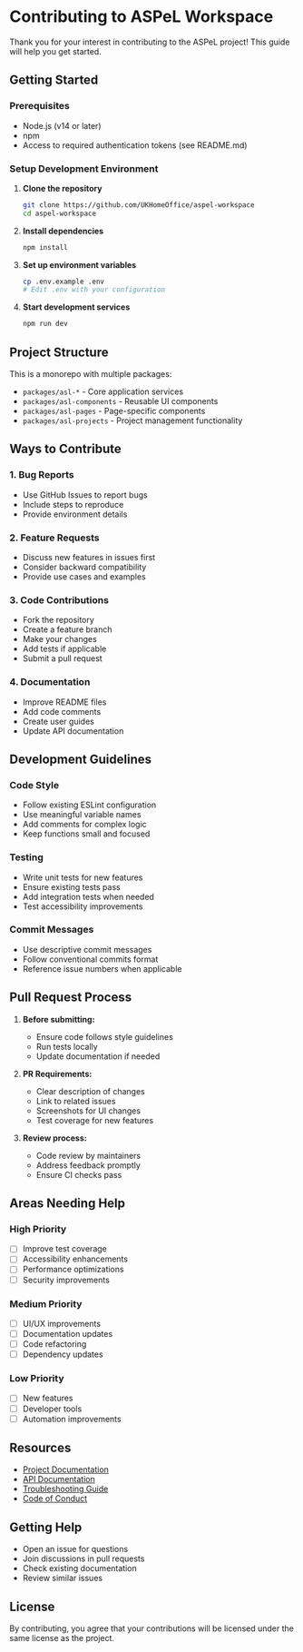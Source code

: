 
# Contributing to ASPeL Workspace

Thank you for your interest in contributing to the ASPeL project! This guide will help you get started.

## Getting Started

### Prerequisites
- Node.js (v14 or later)
- npm
- Access to required authentication tokens (see README.md)

### Setup Development Environment

1. **Clone the repository**
   ```bash
   git clone https://github.com/UKHomeOffice/aspel-workspace
   cd aspel-workspace
   ```

2. **Install dependencies**
   ```bash
   npm install
   ```

3. **Set up environment variables**
   ```bash
   cp .env.example .env
   # Edit .env with your configuration
   ```

4. **Start development services**
   ```bash
   npm run dev
   ```

## Project Structure

This is a monorepo with multiple packages:

- `packages/asl-*` - Core application services
- `packages/asl-components` - Reusable UI components
- `packages/asl-pages` - Page-specific components
- `packages/asl-projects` - Project management functionality

## Ways to Contribute

### 1. Bug Reports
- Use GitHub Issues to report bugs
- Include steps to reproduce
- Provide environment details

### 2. Feature Requests
- Discuss new features in issues first
- Consider backward compatibility
- Provide use cases and examples

### 3. Code Contributions
- Fork the repository
- Create a feature branch
- Make your changes
- Add tests if applicable
- Submit a pull request

### 4. Documentation
- Improve README files
- Add code comments
- Create user guides
- Update API documentation

## Development Guidelines

### Code Style
- Follow existing ESLint configuration
- Use meaningful variable names
- Add comments for complex logic
- Keep functions small and focused

### Testing
- Write unit tests for new features
- Ensure existing tests pass
- Add integration tests when needed
- Test accessibility improvements

### Commit Messages
- Use descriptive commit messages
- Follow conventional commits format
- Reference issue numbers when applicable

## Pull Request Process

1. **Before submitting:**
   - Ensure code follows style guidelines
   - Run tests locally
   - Update documentation if needed

2. **PR Requirements:**
   - Clear description of changes
   - Link to related issues
   - Screenshots for UI changes
   - Test coverage for new features

3. **Review process:**
   - Code review by maintainers
   - Address feedback promptly
   - Ensure CI checks pass

## Areas Needing Help

### High Priority
- [ ] Improve test coverage
- [ ] Accessibility enhancements
- [ ] Performance optimizations
- [ ] Security improvements

### Medium Priority
- [ ] UI/UX improvements
- [ ] Documentation updates
- [ ] Code refactoring
- [ ] Dependency updates

### Low Priority
- [ ] New features
- [ ] Developer tools
- [ ] Automation improvements

## Resources

- [Project Documentation](./README.md)
- [API Documentation](./docs/api.md)
- [Troubleshooting Guide](./HELPME.md)
- [Code of Conduct](./CODE_OF_CONDUCT.md)

## Getting Help

- Open an issue for questions
- Join discussions in pull requests
- Check existing documentation
- Review similar issues

## License

By contributing, you agree that your contributions will be licensed under the same license as the project.

